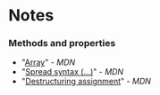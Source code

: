 # Notes

### Methods and properties

- "[Array](https://developer.mozilla.org/en-US/docs/Web/JavaScript/Reference/Global_Objects/Array)" - _MDN_
- "[Spread syntax (...)](https://developer.mozilla.org/en-US/docs/Web/JavaScript/Reference/Operators/Spread_syntax)" - _MDN_
- "[Destructuring assignment](https://developer.mozilla.org/en-US/docs/Web/JavaScript/Reference/Operators/Destructuring_assignment)" - _MDN_